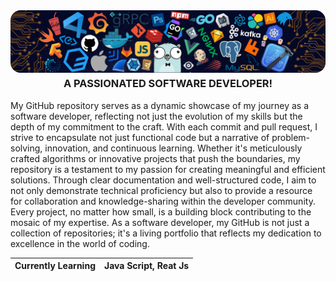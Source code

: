 <img alt="Coding" style="border-radius:16px;" src="./Images/background.png">

<h3 align="center" style="margin-top: 4px;">A PASSIONATED SOFTWARE DEVELOPER!</h3>

<p>My GitHub repository serves as a dynamic showcase of my journey as a software developer, reflecting not just the evolution of my skills but the depth of my commitment to the craft. With each commit and pull request, I strive to encapsulate not just functional code but a narrative of problem-solving, innovation, and continuous learning. Whether it's meticulously crafted algorithms or innovative projects that push the boundaries, my repository is a testament to my passion for creating meaningful and efficient solutions. Through clear documentation and well-structured code, I aim to not only demonstrate technical proficiency but also to provide a resource for collaboration and knowledge-sharing within the developer community. Every project, no matter how small, is a building block contributing to the mosaic of my expertise. As a software developer, my GitHub is not just a collection of repositories; it's a living portfolio that reflects my dedication to excellence in the world of coding.</p>

| Currently Learning | Java Script, Reat Js |
| ------------------ | --------- |



